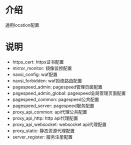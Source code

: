 # 介绍
通用location配置

# 说明
- https_cert: https证书配置
- mirror_monitor: 镜像监控配置
- naxsi_config: waf配置
- naxsi_forbidden: waf拒绝路由配置
- pagespeed_admin: pagespeed管理页面配置
- pagespeed_admin_global: pagespeed全局管理页面配置
- pagespeed_common: pagespeed公共配置
- pagespeed_server: pagespeed服务配置
- proxy_api_common: api代理公共配置
- proxy_api_http: http api代理配置
- proxy_api_websocket: websocket api代理配置
- proxy_static: 静态资源代理配置
- server_register: 服务注册配置
